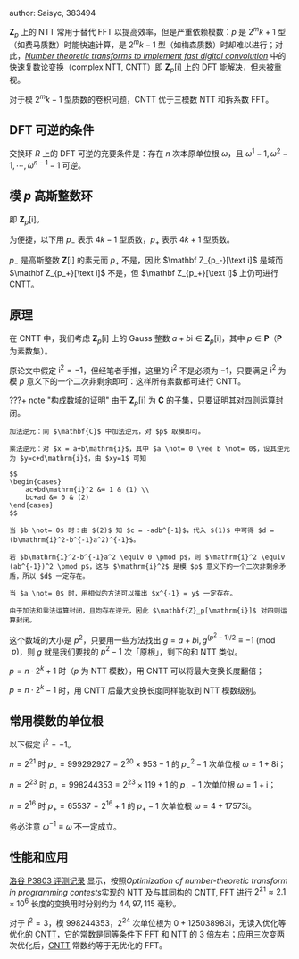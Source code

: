 author: Saisyc, 383494

$\mathbf Z_p$ 上的 NTT 常用于替代 FFT 以提高效率，但是严重依赖模数：$p$ 是 $2^mk+1$ 型（如费马质数）时能快速计算，是 $2^mk-1$ 型（如梅森质数）时却难以进行；对此，[*Number theoretic transforms to implement fast digital convolution*](https://ieeexplore.ieee.org/document/1451721) 中的快速复数论变换（complex NTT, CNTT）即 $\mathbf Z_p[\mathrm i]$ 上的 DFT 能解决，但未被重视。

对于模 $2^mk-1$ 型质数的卷积问题，CNTT 优于三模数 NTT 和拆系数 FFT。

## DFT 可逆的条件

交换环 $R$ 上的 DFT 可逆的充要条件是：存在 $n$ 次本原单位根 $\omega$，且 $\omega^1-1,\omega^2-1,\cdots,\omega^{n-1}-1$ 可逆。

## 模 $p$ 高斯整数环 

即 $\mathbf Z_p[\mathrm i]$。

为便捷，以下用 $p_-$ 表示 $4k-1$ 型质数，$p_+$ 表示 $4k+1$ 型质数。

$p_-$ 是高斯整数 $\mathbf Z[\mathrm i]$ 的素元而 $p_+$ 不是，因此 $\mathbf Z_{p_-}[\text i]$ 是域而 $\mathbf Z_{p_+}[\text i]$ 不是，但 $\mathbf Z_{p_+}[\text i]$ 上仍可进行 CNTT。

## 原理

在 CNTT 中，我们考虑 $\mathbf{Z}_p[\mathrm{i}]$ 上的 Gauss 整数 $a+b\mathrm{i}\in\mathbf{Z}_p[\mathrm{i}]$，其中 $p \in \mathbf{P}$（$\mathbf{P}$ 为素数集）。

原论文中假定 $\mathrm{i}^2=-1$，但经笔者手推，这里的 $\mathrm{i}^2$ 不是必须为 $-1$，只要满足 $\mathrm{i}^2$ 为模 $p$ 意义下的一个二次非剩余即可：这样所有素数都可进行 CNTT。

???+ note "构成数域的证明"
    由于 $\mathbf{Z}_p[\mathrm{i}]$ 为 $\mathbf{C}$ 的子集，只要证明其对四则运算封闭。

    加法逆元：同 $\mathbf{C}$ 中加法逆元，对 $p$ 取模即可。

    乘法逆元：对 $x = a+b\mathrm{i}$，其中 $a \not= 0 \vee b \not= 0$，设其逆元为 $y=c+d\mathrm{i}$，由 $xy=1$ 可知

    $$
    \begin{cases}
        ac+bd\mathrm{i}^2 &= 1 & (1) \\
        bc+ad &= 0 & (2)
    \end{cases}
    $$

    当 $b \not= 0$ 时：由 $(2)$ 知 $c = -adb^{-1}$，代入 $(1)$ 中可得 $d = (b\mathrm{i}^2-b^{-1}a^2)^{-1}$。

    若 $b\mathrm{i}^2-b^{-1}a^2 \equiv 0 \pmod p$，则 $\mathrm{i}^2 \equiv (ab^{-1})^2 \pmod p$，这与 $\mathrm{i}^2$ 是模 $p$ 意义下的一个二次非剩余矛盾，所以 $d$ 一定存在。

    当 $a \not= 0$ 时，用相似的方法可以推出 $x^{-1} = y$ 一定存在。

    由于加法和乘法运算封闭，且均存在逆元，因此 $\mathbf{Z}_p[\mathrm{i}]$ 对四则运算封闭。

这个数域的大小是 $p^2$，只要用一些方法找出 $g = a+b\mathrm{i},g^{(p^2-1)/2} \equiv -1 \pmod p$，则 $g$ 就是我们要找的 $p^2-1$ 次「原根」，剩下的和 NTT 类似。

$p=n\cdot2^k+1$ 时（$p$ 为 NTT 模数），用 CNTT 可以将最大变换长度翻倍；

$p=n\cdot2^k-1$ 时，用 CNTT 后最大变换长度同样能取到 NTT 模数级别。

## 常用模数的单位根

以下假定 $\mathrm{i}^2=-1$。

$n=2^{21}$ 时 $p_-=999292927=2^{20}\times953-1$ 的 $p_-^2-1$ 次单位根 $\omega=1+8\mathrm{i}$；

$n=2^{23}$ 时 $p_+=998244353=2^{23}\times119+1$ 的 $p_+-1$ 次单位根 $\omega=1+\mathrm{i}$；

$n=2^{16}$ 时 $p_+=65537=2^{16}+1$ 的 $p_+-1$ 次单位根 $\omega=4+17573\mathrm{i}$。

务必注意 $\omega^{-1}\equiv\bar\omega$ 不一定成立。

## 性能和应用

[洛谷 P3803 评测记录](https://www.luogu.com.cn/record/list?pid=P3803&user=saisyc&page=7) 显示，按照*Optimization of number-theoretic transform in programming contests*实现的 NTT 及与其同构的 CNTT, FFT 进行 $2^{21}\approx2.1\times10^6$ 长度的变换用时分别约为 $44,97,115$ 毫秒。

对于 $\mathrm{i}^2=3$，模 $998244353$，$2^{24}$ 次单位根为 $0+125038983\mathrm{i}$，无读入优化等优化的 [CNTT](https://www.luogu.com.cn/record/106711483)，它的常数是同等条件下 [FFT](https://www.luogu.com.cn/record/106683960) 和 [NTT](https://www.luogu.com.cn/record/106706552) 的 $3$ 倍左右；应用三次变两次优化后，[CNTT](https://www.luogu.com.cn/record/106997466) 常数约等于无优化的 FFT。
